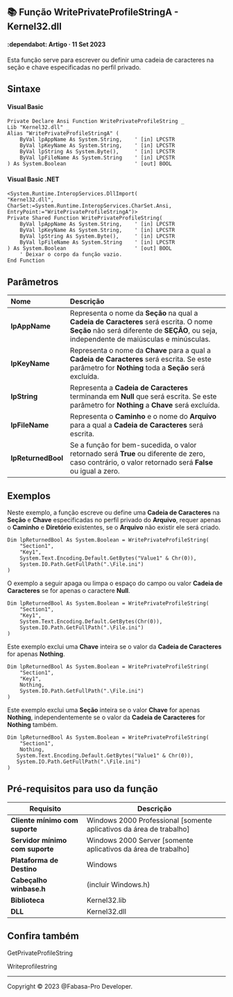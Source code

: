 ## :books: Função WritePrivateProfileStringA - Kernel32.dll

#### :dependabot: Artigo · 11 Set 2023

Esta função serve para escrever ou definir uma cadeia de caracteres na seção e chave especificadas no perfil privado.

## Sintaxe

#### Visual Basic
```basic
Private Declare Ansi Function WritePrivateProfileString _
Lib "Kernel32.dll" _
Alias "WritePrivateProfileStringA" (
    ByVal lpAppName As System.String,    ' [in] LPCSTR
    ByVal lpKeyName As System.String,    ' [in] LPCSTR
    ByVal lpString As System.Byte(),     ' [in] LPCSTR
    ByVal lpFileName As System.String    ' [in] LPCSTR
) As System.Boolean                      ' [out] BOOL
```

#### Visual Basic .NET

```basic
<System.Runtime.InteropServices.DllImport(
"Kernel32.dll",
CharSet:=System.Runtime.InteropServices.CharSet.Ansi,
EntryPoint:="WritePrivateProfileStringA")>
Private Shared Function WritePrivateProfileString(
    ByVal lpAppName As System.String,    ' [in] LPCSTR
    ByVal lpKeyName As System.String,    ' [in] LPCSTR
    ByVal lpString As System.Byte(),     ' [in] LPCSTR
    ByVal lpFileName As System.String    ' [in] LPCSTR
) As System.Boolean                      ' [out] BOOL
    ' Deixar o corpo da função vazio.
End Function
```

## Parâmetros

|Nome                      |Descrição                                                                                                                                                                          |
|:-------------------------|:----------------------------------------------------------------------------------------------------------------------------------------------------------------------------------|
|**lpAppName**             |Representa o nome da **Seção** na qual a **Cadeia de Caracteres** será escrita. O nome **Seção** não será diferente de **SEÇÃO**, ou seja, independente de maiúsculas e minúsculas.|
|**lpKeyName**             |Representa o nome da **Chave** para a qual a **Cadeia de Caracteres** será escrita. Se este parâmetro for **Nothing** toda a **Seção** será excluída.                              |
|**lpString**              |Representa a **Cadeia de Caracteres** terminanda em **Null** que será escrita. Se este parâmetro for **Nothing** a **Chave** será excluída.                                        |
|**lpFileName**            |Representa o **Caminho** e o nome do **Arquivo** para a qual a **Cadeia de Caracteres** será escrita.                                                                              |
|**lpReturnedBool**        |Se a função for bem-sucedida, o valor retornado será **True** ou diferente de zero, caso contrário, o valor retornado será **False** ou igual a zero.                              |



## Exemplos

Neste exemplo, a função escreve ou define uma **Cadeia de Caracteres** na **Seção** e **Chave** especificadas no perfil privado do **Arquivo**, requer apenas o **Caminho** e **Diretório** existentes, se o **Arquivo** não existir ele será criado.

```basic
Dim lpReturnedBool As System.Boolean = WritePrivateProfileString(
    "Section1",
    "Key1",
    System.Text.Encoding.Default.GetBytes("Value1" & Chr(0)),
    System.IO.Path.GetFullPath(".\File.ini")
)
```

O exemplo a seguir apaga ou limpa o espaço do campo ou valor ****Cadeia de Caracteres**** se for apenas o caractere **Null**.

```basic
Dim lpReturnedBool As System.Boolean = WritePrivateProfileString(
    "Section1",
    "Key1",
    System.Text.Encoding.Default.GetBytes(Chr(0)),
    System.IO.Path.GetFullPath(".\File.ini")
)
```

Este exemplo exclui uma **Chave** inteira se o valor da **Cadeia de Caracteres** for apenas **Nothing**.

```basic
Dim lpReturnedBool As System.Boolean = WritePrivateProfileString(
    "Section1",
    "Key1",
    Nothing,
    System.IO.Path.GetFullPath(".\File.ini")
)
```

Este exemplo exclui uma **Seção** inteira se o valor **Chave** for apenas **Nothing**, independentemente se o valor da **Cadeia de Caracteres** for **Nothing** também.

```basic
Dim lpReturnedBool As System.Boolean = WritePrivateProfileString(
    "Section1",
    Nothing,
   System.Text.Encoding.Default.GetBytes("Value1" & Chr(0)),
   System.IO.Path.GetFullPath(".\File.ini")
)
```

## Pré-requisitos para uso da função

|  Requisito                      | Descrição                                                           |
| ------------------------------- | ------------------------------------------------------------------- |
| __Cliente mínimo com suporte__  |	Windows 2000 Professional [somente aplicativos da área de trabalho] |
| __Servidor mínimo com suporte__ | Windows 2000 Server [somente aplicativos da área de trabalho]       |
| __Plataforma de Destino__	      | Windows                                                             |
| __Cabeçalho	winbase.h__         | (incluir Windows.h)                                                 |
| __Biblioteca__                  | Kernel32.lib                                                        |
| __DLL__                         | Kernel32.dll                                                        |

## Confira também

GetPrivateProfileString

Writeprofilestring

----

Copyright © 2023 @Fabasa-Pro Developer.
